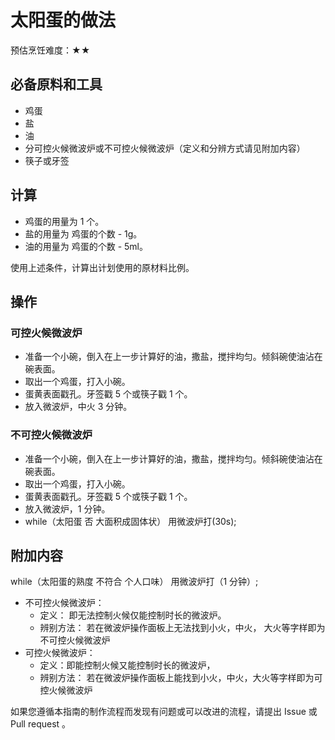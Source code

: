 # 太阳蛋的做法

预估烹饪难度：★★

## 必备原料和工具

- 鸡蛋
- 盐
- 油
- 分可控火候微波炉或不可控火候微波炉（定义和分辨方式请见附加内容）
- 筷子或牙签

## 计算

- 鸡蛋的用量为 1 个。
- 盐的用量为 鸡蛋的个数 - 1g。
- 油的用量为 鸡蛋的个数 - 5ml。

使用上述条件，计算出计划使用的原材料比例。

## 操作

### 可控火候微波炉

- 准备一个小碗，倒入在上一步计算好的油，撒盐，搅拌均匀。倾斜碗使油沾在碗表面。
- 取出一个鸡蛋，打入小碗。
- 蛋黄表面戳孔。牙签戳 5 个或筷子戳 1 个。
- 放入微波炉，中火 3 分钟。

### 不可控火候微波炉

- 准备一个小碗，倒入在上一步计算好的油，撒盐，搅拌均匀。倾斜碗使油沾在碗表面。
- 取出一个鸡蛋，打入小碗。
- 蛋黄表面戳孔。牙签戳 5 个或筷子戳 1 个。
- 放入微波炉，1 分钟。
- while（太阳蛋 否 大面积成固体状） 用微波炉打(30s);

## 附加内容

while（太阳蛋的熟度 不符合 个人口味） 用微波炉打（1 分钟）;

- 不可控火候微波炉：
  - 定义： 即无法控制火候仅能控制时长的微波炉。
  - 辨别方法： 若在微波炉操作面板上无法找到小火，中火， 大火等字样即为不可控火候微波炉
- 可控火候微波炉：
  - 定义：即能控制火候又能控制时长的微波炉，
  - 辨别方法： 若在微波炉操作面板上能找到小火，中火，大火等字样即为可控火候微波炉

如果您遵循本指南的制作流程而发现有问题或可以改进的流程，请提出 Issue 或 Pull request 。

